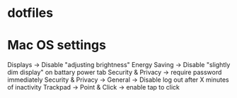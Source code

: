 dotfiles
========


# Mac OS settings
Displays -> Disable "adjusting brightness"
Energy Saving -> Disable "slightly dim display" on battary power tab
Security & Privacy -> require password immediately
Security & Privacy -> General -> Disable log out after X minutes of inactivity
Trackpad -> Point & Click -> enable tap to click
